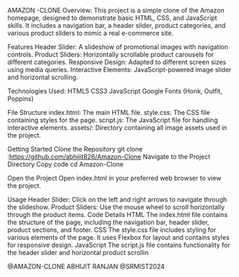 AMAZON -CLONE
Overview:
This project is a simple clone of the Amazon homepage, designed to demonstrate basic HTML, CSS, and JavaScript skills. It includes a navigation bar, a header slider, product categories, and various product sliders to mimic a real e-commerce site.

Features
Header Slider: A slideshow of promotional images with navigation controls.
Product Sliders: Horizontally scrollable product carousels for different categories.
Responsive Design: Adapted to different screen sizes using media queries.
Interactive Elements: JavaScript-powered image slider and horizontal scrolling.

Technologies Used:
HTML5
CSS3
JavaScript
Google Fonts (Honk, Outfit, Poppins)

File Structure
index.html: The main HTML file.
style.css: The CSS file containing styles for the page.
script.js: The JavaScript file for handling interactive elements.
assets/: Directory containing all image assets used in the project.

Getting Started
Clone the Repository
git clone :https://github.com/abhijit826/Amazon-Clone
Navigate to the Project Directory
Copy code
cd Amazon-Clone

Open the Project
Open index.html in your preferred web browser to view the project.

Usage
Header Slider: Click on the left and right arrows to navigate through the slideshow.
Product Sliders: Use the mouse wheel to scroll horizontally through the product items.
Code Details
HTML
The index.html file contains the structure of the page, including the navigation bar, header slider, product sections, and footer.
CSS
The style.css file includes styling for various elements of the page. It uses Flexbox for layout and contains styles for responsive design.
JavaScript
The script.js file contains functionality for the header slider and horizontal product scrollin

@AMAZON-CLONE ABHIJIT RANJAN @SRMIST2024
